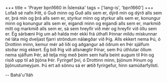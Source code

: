 +++
title = 'Prayer bpn1660 in Íslenska'
tags = ['lang-is', 'bpn1660']
+++
Lofað sé nafn Þitt, ó Guð minn og Guð alls sem er, dýrð mín og dýrð alls sem er, þrá mín og þrá alls sem er, styrkur minn og styrkur alls sem er, konungur minn og konungur alls sem er, eigandi minn og eigandi alls sem er, markmið mitt og markmið alls sem er, sá sem hreyfir við mér og hreyfir við öllu sem er. Ég sárbæni Þig um að halda mér ekki frá úthafi Þinnar mildu miskunnar né láta mig dveljast fjarri ströndum nálægðar við Þig.
Alls ekkert nema Þú, ó Drottinn minn, kemur mér að liði og aðgangur að öðrum en Þér sjálfum stoðar mig ekkert. Ég bið Þig við allsnægtir Þínar, sem Þú úthlutar öllum nema sjálfum Þér, að telja mig með þeim sem hafa beint augum til Þín og risið upp til að þjóna Þér.
Fyrirgef því, ó Drottinn minn, þjónum Þínum og þjónustumeyjum. Þú ert að sönnu sá er ætíð fyrir­gefur, hinn samúðarfyllsti.

-- Bahá'u'lláh
